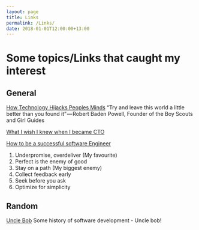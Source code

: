 ```yaml
---
layout: page
title: Links
permalink: /Links/
date: 2018-01-01T12:00:00+13:00
---
```

# Some topics/Links that caught my interest

## General
[How Technology Hijacks Peoples Minds](https://journal.thriveglobal.com/how-technology-hijacks-peoples-minds-from-a-magician-and-google-s-design-ethicist-56d62ef5edf3)
“Try and leave this world a little better than you found it” — Robert Baden Powell, Founder of the Boy Scouts and Girl Guides

[What I wish I knew when I became CTO](https://medium.com/sketchdeck-developer-blog/what-i-wish-i-knew-when-i-became-cto-fdc934b790e3)

[How to be a successful software Engineer](https://medium.freecodecamp.org/how-to-be-a-successful-software-engineer-6f82a5b1a82e)
1. Underpromise, overdeliver        (My favourite)
2. Perfect is the enemy of good
3. Stay on a path                   (My biggest enemy)
4. Collect feedback early
5. Seek before you ask
6. Optimize for simplicity


## Random
[Uncle Bob](https://www.youtube.com/watch?v=ecIWPzGEbFc)  Some history of software development - Uncle bob!
